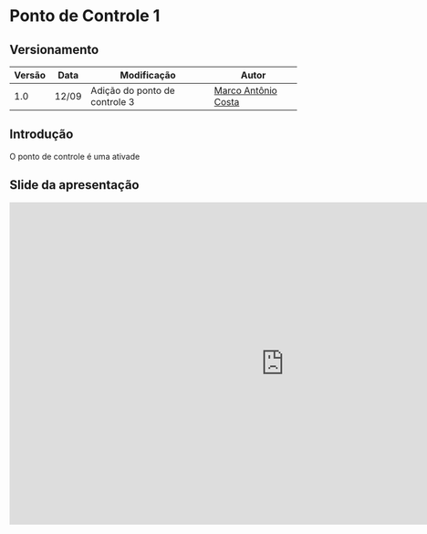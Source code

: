 # Ponto de Controle 1 
## Versionamento
| Versão | Data | Modificação | Autor |
| --- | --- | --- | --- | 
| 1.0 | 12/09 | Adição do ponto de controle 3 | [Marco Antônio Costa](https://github.com/markinlimac) |

## Introdução 
O ponto de controle é uma ativade

## Slide da apresentação
<iframe src="https://onedrive.live.com/embed?cid=BF57438226358932&amp;resid=BF57438226358932%21909&amp;authkey=AEfn860SEf3-Icw&amp;em=2&amp;wdAr=1.7777777777777777" width="962px" height="565px" frameborder="0">Este é um apresentação do <a target="_blank" href="https://office.com">Microsoft Office</a> incorporado, da plataforma <a target="_blank" href="https://office.com/webapps">Office</a>.</iframe>